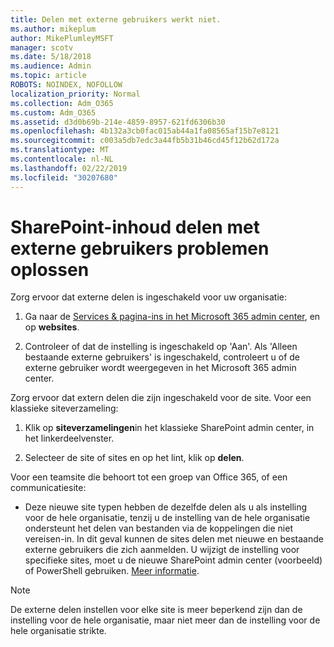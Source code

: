 ```yaml
---
title: Delen met externe gebruikers werkt niet.
ms.author: mikeplum
author: MikePlumleyMSFT
manager: scotv
ms.date: 5/18/2018
ms.audience: Admin
ms.topic: article
ROBOTS: NOINDEX, NOFOLLOW
localization_priority: Normal
ms.collection: Adm_O365
ms.custom: Adm_O365
ms.assetid: d3d0b69b-214e-4859-8957-621fd6306b30
ms.openlocfilehash: 4b132a3cb0fac015ab44a1fa08565af15b7e8121
ms.sourcegitcommit: c003a5db7edc3a44fb5b31b46cd45f12b62d172a
ms.translationtype: MT
ms.contentlocale: nl-NL
ms.lasthandoff: 02/22/2019
ms.locfileid: "30207680"
---
```

# <a name="fix-problems-sharing-sharepoint-content-with-external-users"></a>SharePoint-inhoud delen met externe gebruikers problemen oplossen

Zorg ervoor dat externe delen is ingeschakeld voor uw organisatie:
  
1. Ga naar de [Services &amp; pagina-ins in het Microsoft 365 admin center](https://portal.office.com/adminportal/home#/Settings/ServicesAndAddIns), en op **websites**.
    
2. Controleer of dat de instelling is ingeschakeld op 'Aan'. Als 'Alleen bestaande externe gebruikers' is ingeschakeld, controleert u of de externe gebruiker wordt weergegeven in het Microsoft 365 admin center.
    
Zorg ervoor dat extern delen die zijn ingeschakeld voor de site. Voor een klassieke siteverzameling:
  
1. Klik op **siteverzamelingen**in het klassieke SharePoint admin center, in het linkerdeelvenster.
    
2. Selecteer de site of sites en op het lint, klik op **delen**.
    
Voor een teamsite die behoort tot een groep van Office 365, of een communicatiesite:
  
- Deze nieuwe site typen hebben de dezelfde delen als u als instelling voor de hele organisatie, tenzij u de instelling van de hele organisatie ondersteunt het delen van bestanden via de koppelingen die niet vereisen-in. In dit geval kunnen de sites delen met nieuwe en bestaande externe gebruikers die zich aanmelden. U wijzigt de instelling voor specifieke sites, moet u de nieuwe SharePoint admin center (voorbeeld) of PowerShell gebruiken. [Meer informatie](https://go.microsoft.com/fwlink/?linkid=871863).
    
> [!NOTE]
> De externe delen instellen voor elke site is meer beperkend zijn dan de instelling voor de hele organisatie, maar niet meer dan de instelling voor de hele organisatie strikte. 
  


